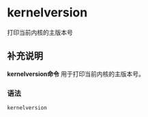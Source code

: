 kernelversion
===

打印当前内核的主版本号

## 补充说明

**kernelversion命令** 用于打印当前内核的主版本号。

###  语法

```shell
kernelversion
```


